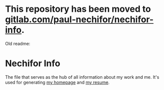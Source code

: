 # This repository has been moved to [gitlab.com/paul-nechifor/nechifor-info](http://gitlab.com/paul-nechifor/nechifor-info).

Old readme:

# Nechifor Info

The file that serves as the hub of all information about my work and me. It's
used for generating [my homepage][hp] and [my resume][cv].

[hp]: https://github.com/paul-nechifor/nechifor-index
[cv]: https://github.com/paul-nechifor/cv
